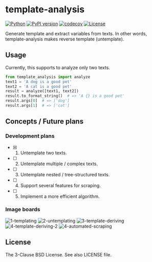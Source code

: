 # template-analysis

[![Python](https://img.shields.io/pypi/pyversions/template-analysis.svg)](https://badge.fury.io/py/template-analysis)
[![PyPI version](https://img.shields.io/pypi/v/template-analysis.svg)](https://pypi.python.org/pypi/template-analysis/)
[![codecov](https://codecov.io/gh/kitsuyui/template-analysis/branch/main/graph/badge.svg?token=AMEP8YUYXA)](https://codecov.io/gh/kitsuyui/template-analysis)
[![License](https://img.shields.io/badge/License-BSD%203--Clause-blue.svg)](https://opensource.org/licenses/BSD-3-Clause)

Generate template and extract variables from texts.
In other words, template-analysis makes reverse template (untemplate).

## Usage

Currently, this supports to analyze only two texts.

```python
from template_analysis import analyze
text1 = 'A dog is a good pet'
text2 = 'A cat is a good pet'
result = analyze([text1, text2])
result.to_format_string()  # => 'A {} is a good pet'
result.args[0]  # => ['dog']
result.args[1]  # => ['cat']
```

## Concepts / Future plans

### Development plans

- [x] 1. Untemplate two texts.
- [ ] 2. Untemplate multiple / complex texts.
- [ ] 3. Untemplate nested / tree-structured texts.
- [ ] 4. Support several features for scraping.
- [ ] 5. Implement a more efficient algorithm.

### Image boards

![1-templating](https://user-images.githubusercontent.com/2596972/73120667-7bafbf80-3fb4-11ea-823f-263c0010e0e9.png)
![2-untemplating](https://user-images.githubusercontent.com/2596972/73120668-7bafbf80-3fb4-11ea-9426-5471fcf2e601.png)
![3-template-deriving](https://user-images.githubusercontent.com/2596972/73120669-7bafbf80-3fb4-11ea-8236-1ab68f75ce60.png)
![4-template-deriving-2](https://user-images.githubusercontent.com/2596972/73120670-7c485600-3fb4-11ea-9eba-01aaafd08e4e.png)
![4-automated-scraping](https://user-images.githubusercontent.com/2596972/73120671-7c485600-3fb4-11ea-8ed6-56b93ee99b3a.png)

## License

The 3-Clause BSD License. See also LICENSE file.

